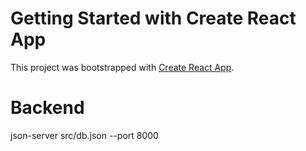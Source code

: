 # Getting Started with Create React App
This project was bootstrapped with [Create React App](https://github.com/facebook/create-react-app).
# Backend
json-server src/db.json --port 8000  
